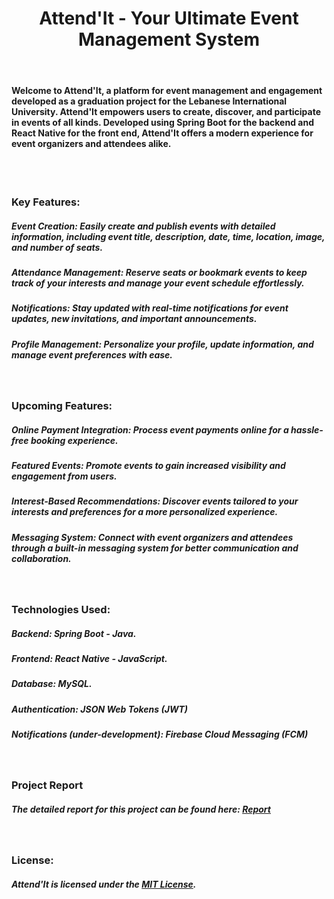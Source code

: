<h1><center>Attend'It - Your Ultimate Event Management System</center></h1><br>
<h4>Welcome to Attend'It, a platform for event management and engagement developed as a graduation project for the Lebanese International University. Attend'It empowers users to create, discover, and participate in events of all kinds.
  Developed using Spring Boot for the backend and React Native for the front end, Attend'It offers a modern experience for event organizers and attendees alike.</h4><br><br>
<h3><b>Key Features:</b></h3>
<h5><b><i>Event Creation:</i></b> Easily create and publish events with detailed information, including event title, description, date, time, location, image, and number of seats.</h5>
<h5><b><i>Attendance Management:</i></b> Reserve seats or bookmark events to keep track of your interests and manage your event schedule effortlessly.</h5>
<h5><b><i>Notifications:</i></b> Stay updated with real-time notifications for event updates, new invitations, and important announcements.</h5>
<h5><b><i>Profile Management:</i></b> Personalize your profile, update information, and manage event preferences with ease.</h5>
<br>
<h3><b>Upcoming Features:</b></h3>
<h5><b><i>Online Payment Integration:</i></b> Process event payments online for a hassle-free booking experience.</h5>
<h5><b><i>Featured Events:</i></b> Promote events to gain increased visibility and engagement from users.</h5>
<h5><b><i>Interest-Based Recommendations:</i></b> Discover events tailored to your interests and preferences for a more personalized experience.</h5>
<h5><b><i>Messaging System:</i></b> Connect with event organizers and attendees through a built-in messaging system for better communication and collaboration.</h5>
<br>
<h3><b>Technologies Used:</b></h3>
<h5><b><i>Backend:</i></b> Spring Boot - Java.</h5>
<h5><b><i>Frontend:</i></b> React Native - JavaScript.</h5>
<h5><b><i>Database:</i></b> MySQL.</h5>
<h5><b><i>Authentication:</i></b> JSON Web Tokens (JWT)</h5>
<h5><b><i>Notifications (under-development):</i></b> Firebase Cloud Messaging (FCM)</h5>
<br>
<h3>Project Report</h3>
<h5>The detailed report for this project can be found here: <a href="https://cryptothrift1-my.sharepoint.com/personal/youssef_aoun_bitify_com/_layouts/15/onedrive.aspx?id=%2Fpersonal%2Fyoussef%5Faoun%5Fbitify%5Fcom%2FDocuments%2FDesktop%2FUni%20stuff%2FISD%2FEvent%20Management%20System%20Report%2Epdf&parent=%2Fpersonal%2Fyoussef%5Faoun%5Fbitify%5Fcom%2FDocuments%2FDesktop%2FUni%20stuff%2FISD&ga=1">Report</a></h5><br>
<h3><b>License:</b></h3><h5>Attend'It is licensed under the <a href="https://github.com/youssef-aoun/Attend-it/blob/master/LICENSE">MIT License</a>.
</h5>

